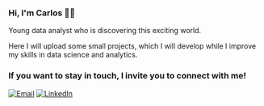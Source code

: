 ### Hi, I'm Carlos 👨‍💻

Young data analyst who is discovering this exciting world.

Here I will upload some small projects, which I will develop while I improve my skills in data science and analytics.

### If you want to stay in touch, I invite you to connect with me!
[![Email](https://img.shields.io/badge/Gmail-D14836?style=for-the-badge&logo=gmail&logoColor=white)](mailto:carlosmartinrengel@gmail.com) [![LinkedIn](https://img.shields.io/badge/LinkedIn-0077B5?style=for-the-badge&logo=linkedin&logoColor=white)](https://www.linkedin.com/in/carlos-martin-rengel/)
<!--
**CarlosMartinRengel/CarlosMartinRengel** is a ✨ _special_ ✨ repository because its `README.md` (this file) appears on your GitHub profile.

Here are some ideas to get you started:

- 🔭 I’m currently working on ...
- 🌱 I’m currently learning ...
- 👯 I’m looking to collaborate on ...
- 🤔 I’m looking for help with ...
- 💬 Ask me about ...
- 📫 How to reach me: ...
- 😄 Pronouns: ...
- ⚡ Fun fact: ...
-->
